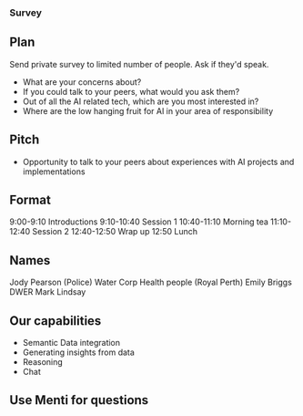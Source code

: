 ### Survey 
## Plan
Send private survey to limited number of people. Ask if they'd speak.
- What are your concerns about?
- If you could talk to your peers, what would you ask them?
- Out of all the AI related tech, which are you most interested in?
- Where are the low hanging fruit for AI in your area of responsibility

## Pitch
- Opportunity to talk to your peers about experiences with AI projects and implementations 

## Format
9:00-9:10 Introductions
9:10-10:40 Session 1
10:40-11:10 Morning tea
11:10-12:40 Session 2
12:40-12:50 Wrap up
12:50 Lunch

## Names
Jody Pearson (Police)
Water Corp
Health people (Royal Perth)
Emily Briggs DWER
Mark Lindsay


## Our capabilities
- Semantic Data integration
- Generating insights from data
- Reasoning
- Chat

## Use Menti for questions
